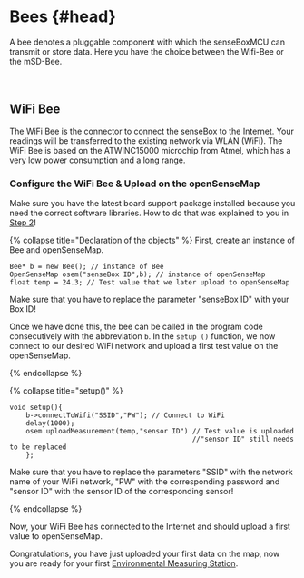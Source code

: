 # Bees {#head}

<div class="description">A bee denotes a pluggable component with which the senseBoxMCU can transmit or store data. Here you have the choice between the Wifi-Bee or the mSD-Bee.</div>
<div class="line">
    <br>
    <br>
</div>

## WiFi Bee
The WiFi Bee is the connector to connect the senseBox to the Internet. Your readings will be transferred to the existing network via WLAN (WiFi). The WiFi Bee is based on the ATWINC15000 microchip from Atmel, which has a very low power consumption and a long range.


### Configure the WiFi Bee & Upload on the openSenseMap

<div class="box_warning">
    <i class="fa fa-info fa-fw" aria-hidden="true" style="color: #42acf3;"></i>
    Make sure you have the latest board support package installed because you need the correct software libraries. How to do that was explained to you in  <a href ="../erste-schritte/board-support-packages-installieren.md">Step 2</a>!
</div>

{% collapse title="Declaration of the objects" %}
First, create an instance of Bee and openSenseMap.


```arduino
Bee* b = new Bee(); // instance of Bee
OpenSenseMap osem("senseBox ID",b); // instance of openSenseMap
float temp = 24.3; // Test value that we later upload to openSenseMap
```

<div class="box_warning">
    <i class="fa fa-info fa-fw" aria-hidden="true" style="color: #42acf3;"></i>
    Make sure that you have to replace the parameter "senseBox ID" with your Box ID!
</div>

Once we have done this, the bee can be called in the program code consecutively with the abbreviation `b`. In the `setup ()` function, we now connect to our desired WiFi network and upload a first test value on the openSenseMap.

{% endcollapse %}

{% collapse title="setup()" %}

```arduino
void setup(){
    b->connectToWifi("SSID","PW"); // Connect to WiFi
    delay(1000);
    osem.uploadMeasurement(temp,"sensor ID") // Test value is uploaded
                                             //"sensor ID" still needs to be replaced
    };
```

<div class="box_warning">
    <i class="fa fa-info fa-fw" aria-hidden="true" style="color: #42acf3;"></i>
    Make sure that you have to replace the parameters "SSID" with the network name of your WiFi network, "PW" with the corresponding password and "sensor ID" with the sensor ID of the corresponding sensor!
</div>

{% endcollapse %}

Now, your WiFi Bee has connected to the Internet and should upload a first value to openSenseMap.

Congratulations, you have just uploaded your first data on the map, now you are ready for your first [Environmental Measuring Station](/../../projekte/Umweltstation/README.md).